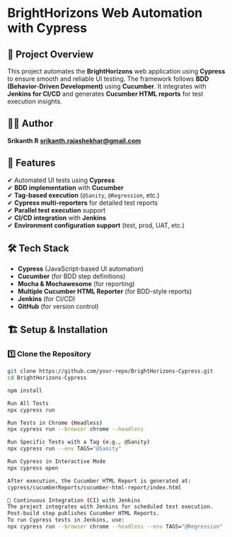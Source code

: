 # BrightHorizons Web Automation with Cypress  

## 📌 Project Overview  
This project automates the **BrightHorizons** web application using **Cypress** to ensure smooth and reliable UI testing. The framework follows **BDD (Behavior-Driven Development)** using **Cucumber**. It integrates with **Jenkins for CI/CD** and generates **Cucumber HTML reports** for test execution insights.  

## 👨‍💻 Author  
**Srikanth R** 
**srikanth.rajashekhar@gmail.com**  

## 🚀 Features  
✔ Automated UI tests using **Cypress**  
✔ **BDD implementation** with **Cucumber**  
✔ **Tag-based execution** (`@Sanity`, `@Regression`, etc.)  
✔ **Cypress multi-reporters** for detailed test reports  
✔ **Parallel test execution** support  
✔ **CI/CD integration** with **Jenkins**  
✔ **Environment configuration support** (test, prod, UAT, etc.)  

## 🛠 Tech Stack  
- **Cypress** (JavaScript-based UI automation)  
- **Cucumber** (for BDD step definitions)  
- **Mocha & Mochawesome** (for reporting)  
- **Multiple Cucumber HTML Reporter** (for BDD-style reports)  
- **Jenkins** (for CI/CD)  
- **GitHub** (for version control)  

## 🏗 Setup & Installation  
### 1️⃣ **Clone the Repository**  
```sh
git clone https://github.com/your-repo/BrightHorizons-Cypress.git
cd BrightHorizons-Cypress

npm install

Run All Tests
npx cypress run

Run Tests in Chrome (Headless)
npx cypress run --browser chrome --headless

Run Specific Tests with a Tag (e.g., @Sanity)
npx cypress run --env TAGS="@Sanity"

Run Cypress in Interactive Mode
npx cypress open

After execution, the Cucumber HTML Report is generated at:
cypress/cucumberReports/cucumber-html-report/index.html

🔄 Continuous Integration (CI) with Jenkins
The project integrates with Jenkins for scheduled test execution.
Post-build step publishes Cucumber HTML Reports.
To run Cypress tests in Jenkins, use:
npx cypress run --browser chrome --headless --env TAGS="@Regression"